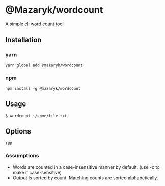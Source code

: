 # @Mazaryk/wordcount

A simple cli word count tool

## Installation
### yarn
```
yarn global add @mazaryk/wordcount
```
### npm
```
npm install -g @mazaryk/wordcount
```

## Usage
```
$ wordcount ~/some/file.txt
```

## Options
```
TBD
```

### Assumptions

- Words are counted in a case-insensitive manner by default. (use -c to make it case-sensitive)
- Output is sorted by count. Matching counts are sorted alphabetically.
